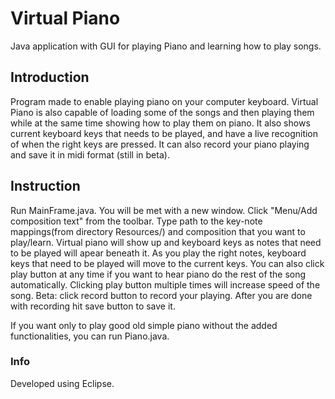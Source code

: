 # Virtual Piano
 Java application with GUI for playing Piano and learning how to play songs.

## Introduction
 Program made to enable playing piano on your computer keyboard. Virtual Piano is also capable of loading some of the songs and then playing them while at the same time showing how to play them on piano. It also shows current keyboard keys that needs to be played, and have a live recognition of when the right keys are pressed. It can also record your piano playing and save it in midi format (still in beta).

## Instruction
 Run MainFrame.java. You will be met with a new window. Click "Menu/Add composition text" from the toolbar. Type path to the key-note mappings(from directory Resources/) and composition that you want to play/learn. Virtual piano will show up and keyboard keys as notes that need to be played will apear beneath it. As you play the right notes, keyboard keys that need to be played will move to the current keys. You can also click play button at any time if you want to hear piano do the rest of the song automatically. Clicking play button multiple times will increase speed of the song. Beta: click record button to record your playing. After you are done with recording hit save button to save it.
 
 If you want only to play good old simple piano without the added functionalities, you can run Piano.java.

### Info
 Developed using Eclipse.
